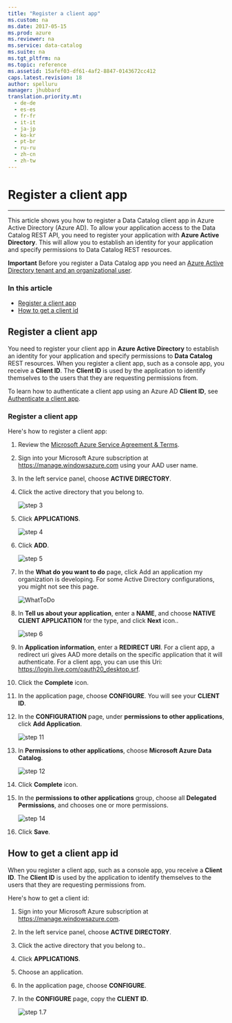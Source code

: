 ```yaml
---
title: "Register a client app"
ms.custom: na
ms.date: 2017-05-15
ms.prod: azure
ms.reviewer: na
ms.service: data-catalog
ms.suite: na
ms.tgt_pltfrm: na
ms.topic: reference
ms.assetid: 15afef03-df61-4af2-8847-0143672cc412
caps.latest.revision: 18
author: spelluru
manager: jhubbard
translation.priority.mt: 
  - de-de
  - es-es
  - fr-fr
  - it-it
  - ja-jp
  - ko-kr
  - pt-br
  - ru-ru
  - zh-cn
  - zh-tw
---
```

# Register a client app
---  
This article shows you how to register a Data Catalog client app in Azure Active Directory (Azure AD). To allow your application access to the Data Catalog REST API, you need to register your application with **Azure Active Directory**. This will allow you to establish an identity for your application and specify permissions to Data Catalog REST resources.  
  
**Important** Before you register a Data Catalog app you need an [Azure Active Directory tenant and an organizational user](Create-an-Azure-Active-Directory-tenant.md).   
  
### In this article  
  
- [Register a client app](#client)  
- [How to get a client id ](#clientID)  
  
<a name="client"></a>  
## Register a client app  
You need to register your client app in **Azure Active Directory** to establish an identity for your application and specify permissions to **Data Catalog** REST resources. When you register a client app, such as a console app, you receive a **Client ID**.  The **Client ID** is used by the application to identify themselves to the users that they are requesting permissions from.  
  
To learn how to authenticate a client app using an Azure AD **Client ID**, see [Authenticate a client app](Authenticate-a-client-app.md).  
  
### Register a client app  
  
Here's how to register a client app:  
1. Review the [Microsoft Azure Service Agreement & Terms](http://azure.microsoft.com/en-us/support/legal).  
2. Sign into your Microsoft Azure subscription at https://manage.windowsazure.com using your AAD user name.  
3. In the left service panel, choose **ACTIVE DIRECTORY**.  
4. Click the active directory that you belong to.  
  
    ![step 3](media/Register-app-3.png)  
  
5. Click **APPLICATIONS**.  
  
    ![step 4](media/Register-app-4.png)  
  
6. Click **ADD**.  
  
    ![step 5](media/Register-app-5.png)  
  
7. In the **What do you want to do** page, click Add an application my organization is developing. For some Active Directory configurations, you might not see this page.  
   
     ![WhatToDo](media/What-do-you-want-to-do.png)  
     
8. In **Tell us about your application**, enter a **NAME**, and choose **NATIVE CLIENT APPLICATION** for the type, and click **Next** icon..  
  
    ![step 6](media/Register-app-6.png)  
   
9. In **Application information**, enter a **REDIRECT URI**. For a client app, a redirect uri gives AAD more details on the specific application that it will authenticate. For a client app, you can use this Uri: https://login.live.com/oauth20_desktop.srf.  
  
10. Click the **Complete** icon.  
11. In the application page, choose **CONFIGURE**. You will see your **CLIENT ID**.   
12. In the **CONFIGURATION** page, under **permissions to other applications**, click **Add Application**.  
  
    ![step 11](media/Register-app-11.png)  
  
13. In **Permissions to other applications**, choose **Microsoft Azure Data Catalog**.  
  
    ![step 12](media/Register.DC.12.png)  
      
14. Click **Complete** icon.  
15. In the **permissions to other applications** group, choose all **Delegated Permissions**, and chooses one or more permissions.  
  
    ![step 14](media/Register.DC.14.png)  
      
16. Click **Save**.  
  
<a name="clientID"></a>  
## How to get a client app id  
When you register a client app, such as a console app, you receive a **Client ID**.  The **Client ID** is used by the application to identify themselves to the users that they are requesting permissions from.  
  
Here's how to get a client id:  
  
1. Sign into your Microsoft Azure subscription at https://manage.windowsazure.com.  
2. In the left service panel, choose **ACTIVE DIRECTORY**.  
3. Click the active directory that you belong to..  
4. Click **APPLICATIONS**.  
5. Choose an application.  
6. In the application page, choose **CONFIGURE**.  
7. In the **CONFIGURE** page, copy the **CLIENT ID**.  
  
    ![step 1.7](media/Register-app-3a.png)  
  
  
